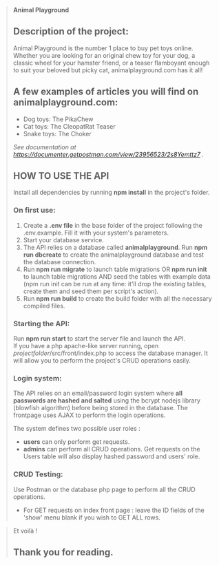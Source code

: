 >**Animal Playground**
>
>## Description of the project:
>
>Animal Playground is the number 1 place to buy pet toys online. Whether you are looking for an original chew toy for your dog, a classic wheel for your hamster friend, or a teaser flamboyant enough to suit your beloved but picky cat, animalplayground.com has it all!
>
>## A few examples of articles you will find on animalplayground.com:
>
>- Dog toys: The PikaChew
>- Cat toys: The CleopatRat Teaser
>- Snake toys: The Choker
>
>
>_See documentation at https://documenter.getpostman.com/view/23956523/2s8Yemttz7 ._
>
>## HOW TO USE THE API
>
>Install all dependencies by running **npm install** in the project's folder.
>
>### On first use: 
>
>1. Create a **.env file** in the base folder of the project following the .env.example. Fill it with your system's parameters.
>2. Start your database service.
>3. The API relies on a database called **animalplayground**. Run **npm run dbcreate** to create the animalplayground database and test the database connection.
>4. Run **npm run migrate** to launch table migrations OR **npm run init** to launch table migrations AND seed the tables with example data (npm run init can be run at any time: it'll drop the existing tables, create them and seed them per script's action).
>5. Run **npm run build** to create the build folder with all the necessary compiled files.
>
>### Starting the API:
>
>Run **npm run start** to start the server file and launch the API.  
>If you have a php apache-like server running, open _projectfolder_/src/front/index.php to access the database manager. It will allow you to perform the project's CRUD operations easily.
>
>### Login system:
>
>The API relies on an email/password login system where **all passwords are hashed and salted** using the bcrypt nodejs library (blowfish algorithm) before being stored in the database. The frontpage uses AJAX to perform the login operations.
>
>The system defines two possible user roles :
>- **users** can only perform get requests.
>- **admins** can perform all CRUD operations. Get requests on the Users table will also display hashed password and users' role.
>
>### CRUD Testing:
>
>Use Postman or the database php page to perform all the CRUD operations.
>- For GET requests on index front page : leave the ID fields of the 'show' menu blank if you wish to GET ALL rows.  

>Et voilà !
>
>## Thank you for reading.
